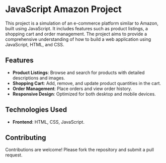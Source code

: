 # JavaScript Amazon Project
This project is a simulation of an e-commerce platform similar to Amazon, built using JavaScript. It includes features such as product listings, a shopping cart and order management. The project aims to provide a comprehensive understanding of how to build a web application using JavaScript, HTML, and CSS.

## Features
- **Product Listings**: Browse and search for products with detailed descriptions and images.
- **Shopping Cart**: Add, remove, and update product quantities in the cart.
- **Order Management**: Place orders and view order history.
- **Responsive Design**: Optimized for both desktop and mobile devices.

## Technologies Used
- **Frontend**: HTML, CSS, JavaScript.

## Contributing
Contributions are welcome! Please fork the repository and submit a pull request.